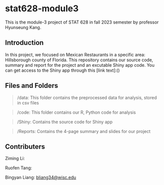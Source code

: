 # stat628-module3

This is the module-3 project of STAT 628 in fall 2023 semester by professor Hyunseung Kang. 

## Introduction

In this project, we focused on Mexican Restaurants in a specific area: Hillsborough county of Florida. This repository contains our source code, summary and report for the project and an excutable Shiny app code. You can get access to the Shiny app through this [link text]:()

## Files and Folders

>/data: 
This folder contains the preprocessed data for analysis, stored in csv files

>/code:
This folder contains our R, Python code for analysis

>/Shiny:
Contains the source code for Shiny app

>/Reports:
Contains the 4-page summary and slides for our project

## Contributers
Ziming Li:

Ruofen Tang:

Bingyan Liang: bliang34@wisc.edu